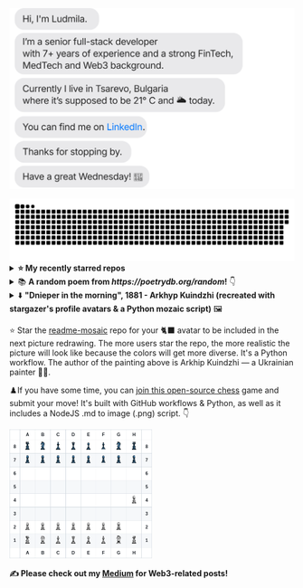 [![](https://raw.githubusercontent.com/milaabl/milaabl/main/chat.svg)](https://www.linkedin.com/in/ludmila-a-dev/)

<!-- https://github.com/milaabl/milaabl/assets/86361434/c35b0e6f-acf0-435e-920d-b90faa4788ad -->

<img alt="Snake eating my contributions for breakfast🧉" src="https://raw.githubusercontent.com/milaabl/milaabl-readme/preview/github-contribution-grid-snake.svg" />

<details>
<summary>
  <strong>⭐ My recently starred repos </strong>
</summary>
  
<!-- Starred repos start -->
| Name | Url | Stars | Description |
| --- | --- |  --- |  --- |
| Xunzhuo/Xunzhuo|https://github.com/Xunzhuo/Xunzhuo|36|About me|
| zcaceres/interview-prep|https://github.com/zcaceres/interview-prep|1|algos, data structures etc.|
| zcaceres/snoop|https://github.com/zcaceres/snoop|3|Like grep or ack... for the DOM|
| zcaceres/zcaceres|https://github.com/zcaceres/zcaceres|2|Super secret Github profile README thing|
| zcaceres/dotfiles|https://github.com/zcaceres/dotfiles|2|System setup w/dotfiles, tools, and apps automated with Ansible. Forever a WIP.|
| glitch-txs/walletconnect-cafe|https://github.com/glitch-txs/walletconnect-cafe|2|Ethereum-provider implementation with Cafe (global state manager)|
| glitch-txs/metamask-csp-firefox|https://github.com/glitch-txs/metamask-csp-firefox|3|MetaMask is blocked by Firefox when using CSP|
| glitch-txs/next-auth|https://github.com/glitch-txs/next-auth|1|Authentication for the Web.|
| michaelsbradleyjr/nim-notcurses|https://github.com/michaelsbradleyjr/nim-notcurses|25|Nim wrapper for Notcurses: blingful TUIs and character graphics|
| arianXdev/hardhat-jest|https://github.com/arianXdev/hardhat-jest|10|A Hardhat plugin that allows you to use Jest easily!|
| przemek890/Gender_prediction|https://github.com/przemek890/Gender_prediction|4|An application that utilizes camera input to predict a person's gender using a convolutional layer in PyTorch.|
| pieralukasz/pixel-recruitment-task|https://github.com/pieralukasz/pixel-recruitment-task|1|Zadanie rekrutacyjne Pixel Technology|
| SaraRasoulian/oop-solid-patterns|https://github.com/SaraRasoulian/oop-solid-patterns|14|💎  An educational repository for OOP, SOLID and Design Patterns|
| BogdanMFometescu/resume-builder|https://github.com/BogdanMFometescu/resume-builder|13|Django-based web application that allows users to create, update, and export professional resumes.|
| 0xMimir/Advance-CNN-LSTM-Model-for-Cryptocurrency-Forecasting|https://github.com/0xMimir/Advance-CNN-LSTM-Model-for-Cryptocurrency-Forecasting|6|CNN LSTM model used for predicting cryptocurrencies|
| b-hristov/b-hristov|https://github.com/b-hristov/b-hristov|1||
| CloverGit/CloverGit|https://github.com/CloverGit/CloverGit|7||
| TatevKaren/TatevKaren-data-science-portfolio|https://github.com/TatevKaren/TatevKaren-data-science-portfolio|56|Data Science Portfolio of Tatev Karen Aslanyan including Case Studies and Research Projects that I have completed that solve business problems or introduce new products. Case Study papers, codes, and additional resources are all included.|
| PiotrRut/elonmusk-twitter-notifier|https://github.com/PiotrRut/elonmusk-twitter-notifier|61|AI driven e-mail notifier for tweets mentioning stock from Elon Musk 📈|
| Vendicated/Vencord|https://github.com/Vendicated/Vencord|6342|The cutest Discord client mod|
| yeoman/yo|https://github.com/yeoman/yo|3784|CLI tool for running Yeoman generators|
| matter-labs/zksync-era|https://github.com/matter-labs/zksync-era|2803|zkSync era|
| 0age/create2crunch|https://github.com/0age/create2crunch|416|A Rust program for finding salts that create gas-efficient Ethereum addresses via CREATE2.|
| joshstevens19/ethereum-multicall|https://github.com/joshstevens19/ethereum-multicall|328|Ability to call many ethereum constant function calls in 1 JSONRPC request|
| threshold-network/token-dashboard|https://github.com/threshold-network/token-dashboard|21||
| LimeChain/mongoose-immutable-plugin|https://github.com/LimeChain/mongoose-immutable-plugin|2|Mongoose plugin guarding fields from modifications|
| ankitects/anki|https://github.com/ankitects/anki|17007|Anki's shared backend and web components, and the Qt frontend|
| lightningnetwork/lnd|https://github.com/lightningnetwork/lnd|7439|Lightning Network Daemon ⚡️|
| CoNarrative/mongo-immutable|https://github.com/CoNarrative/mongo-immutable|10|Immutable MongoDB.|
| lightningdevkit/rust-lightning|https://github.com/lightningdevkit/rust-lightning|1075|A highly modular Bitcoin Lightning library written in Rust. It's rust-lightning, not Rusty's Lightning!|

<!-- Starred repos end -->

</details>

<details>
  <summary>📚 <strong>A random poem from <em>https://poetrydb.org/random</em>!</strong> 👇 </summary>

<!-- Start poem -->
# 💮 The Island by *George Gordon, Lord Byron*

<p>
    CANTO THE FIRST.<br/><br/>The morning watch was come; the vessel lay<br/>Her course, and gently made her liquid way;<br/>The cloven billow flashed from off her prow<br/>In furrows formed by that majestic plough;<br/>The waters with their world were all before;<br/>Behind, the South Sea's many an islet shore.<br/>The quiet night, now dappling, 'gan to wane,<br/>Dividing darkness from the dawning main;<br/>The dolphins, not unconscious of the day,<br/>Swam high, as eager of the coming ray;<br/>The stars from broader beams began to creep,<br/>And lift their shining eyelids from the deep;<br/>The sail resumed its lately shadowed white,<br/>And the wind fluttered with a freshening flight;<br/>The purpling Ocean owns the coming Sun,<br/>But ere he break--a deed is to be done.<br/><br/>The gallant Chief within his cabin slept,<br/>Secure in those by whom the watch was kept:<br/>His dreams were of Old England's welcome shore,<br/>Of toils rewarded, and of dangers o'er;<br/>His name was added to the glorious roll<br/>Of those who search the storm-surrounded Pole.<br/>The worst was over, and the rest seemed sure,<br/>And why should not his slumber be secure?<br/>Alas! his deck was trod by unwilling feet,<br/>And wilder hands would hold the vessel's sheet;<br/>Young hearts, which languished for some sunny isle,<br/>Where summer years and summer women smile;<br/>Men without country, who, too long estranged,<br/>Had found no native home, or found it changed,<br/>And, half uncivilised, preferred the cave<br/>Of some soft savage to the uncertain wave--<br/>The gushing fruits that nature gave unfilled;<br/>The wood without a path--but where they willed;<br/>The field o'er which promiscuous Plenty poured<br/>Her horn; the equal land without a lord;<br/>The wish--which ages have not yet subdued<br/>In man--to have no master save his mood;<br/>The earth, whose mine was on its face, unsold,<br/>The glowing sun and produce all its gold;<br/>The Freedom which can call each grot a home;<br/>The general garden, where all steps may roam,<br/>Where Nature owns a nation as her child,<br/>Exulting in the enjoyment of the wild;<br/>Their shells, their fruits, the only wealth they know,<br/>Their unexploring navy, the canoe;<br/>Their sport, the dashing breakers and the chase;<br/>Their strangest sight, an European face:--<br/>Such was the country which these strangers yearned<br/>To see again--a sight they dearly earned.<br/><br/>Awake, bold Bligh! the foe is at the gate!<br/>Awake! awake!----Alas! it is too late!<br/>Fiercely beside thy cot the mutineer<br/>Stands, and proclaims the reign of rage and fear.<br/>Thy limbs are bound, the bayonet at thy breast;<br/>The hands, which trembled at thy voice, arrest;<br/>Dragged o'er the deck, no more at thy command<br/>The obedient helm shall veer, the sail expand;<br/>That savage Spirit, which would lull by wrath<br/>Its desperate escape from Duty's path,<br/>Glares round thee, in the scarce believing eyes<br/>Of those who fear the Chief they sacrifice:<br/>For ne'er can Man his conscience all assuage,<br/>Unless he drain the wine of Passion--Rage.<br/><br/>In vain, not silenced by the eye of Death,<br/>Thou call'st the loyal with thy menaced breath:--<br/>They come not; they are few, and, overawed,<br/>Must acquiesce, while sterner hearts applaud.<br/>In vain thou dost demand the cause: a curse<br/>Is all the answer, with the threat of worse.<br/>Full in thine eyes is waved the glittering blade,<br/>Close to thy throat the pointed bayonet laid.<br/>The levelled muskets circle round thy breast<br/>In hands as steeled to do the deadly rest.<br/>Thou dar'st them to their worst, exclaiming--"Fire!"<br/>But they who pitied not could yet admire;<br/>Some lurking remnant of their former awe<br/>Restrained them longer than their broken law;<br/>They would not dip their souls at once in blood,<br/>But left thee to the mercies of the flood.<br/><br/>"Hoist out the boat!" was now the leader's cry;<br/>And who dare answer "No!" to Mutiny,<br/>In the first dawning of the drunken hour,<br/>The Saturnalia of unhoped-for power?<br/>The boat is lowered with all the haste of hate,<br/>With its slight plank between thee and thy fate;<br/>Her only cargo such a scant supply<br/>As promises the death their hands deny;<br/>And just enough of water and of bread<br/>To keep, some days, the dying from the dead:<br/>Some cordage, canvass, sails, and lines, and twine,<br/>But treasures all to hermits of the brine,<br/>Were added after, to the earnest prayer<br/>Of those who saw no hope, save sea and air;<br/>And last, that trembling vassal of the Pole--<br/>The feeling compass--Navigation's soul.<br/><br/>And now the self-elected Chief finds time<br/>To stun the first sensation of his crime,<br/>And raise it in his followers--"Ho! the bowl!"<br/>Lest passion should return to reason's shoal.<br/>"Brandy for heroes!" Burke could once exclaim--<br/>No doubt a liquid path to Epic fame;<br/>And such the new-born heroes found it here,<br/>And drained the draught with an applauding cheer.<br/>"Huzza! for Otaheite!" was the cry.<br/>How strange such shouts from sons of Mutiny!<br/>The gentle island, and the genial soil,<br/>The friendly hearts, the feasts without a toil,<br/>The courteous manners but from nature caught,<br/>The wealth unhoarded, and the love unbought;<br/>Could these have charms for rudest sea-boys, driven<br/>Before the mast by every wind of heaven?<br/>And now, even now prepared with others' woes<br/>To earn mild Virtue's vain desire, repose?<br/>Alas! such is our nature! all but aim<br/>At the same end by pathways not the same;<br/>Our means--our birth--our nation, and our name,<br/>Our fortune--temper--even our outward frame,<br/>Are far more potent o'er our yielding clay<br/>Than aught we know beyond our little day.<br/>Yet still there whispers the small voice within,<br/>Heard through Gain's silence, and o'er Glory's din:<br/>Whatever creed be taught, or land be trod,<br/>Man's conscience is the Oracle of God.<br/><br/>The launch is crowded with the faithful few<br/>Who wait their Chief, a melancholy crew:<br/>But some remained reluctant on the deck<br/>Of that proud vessel--now a moral wreck--<br/>And viewed their Captain's fate with piteous eyes;<br/>While others scoffed his augured miseries,<br/>Sneered at the prospect of his pigmy sail,<br/>And the slight bark so laden and so frail.<br/>The tender nautilus, who steers his prow,<br/>The sea-born sailor of his shell canoe,<br/>The ocean Mab, the fairy of the sea,<br/>Seems far less fragile, and, alas! more free.<br/>He, when the lightning-winged Tornados sweep<br/>The surge, is safe--his port is in the deep--<br/>And triumphs o'er the armadas of Mankind,<br/>Which shake the World, yet crumble in the wind.<br/><br/>When all was now prepared, the vessel clear<br/>Which hailed her master in the mutineer,<br/>A seaman, less obdurate than his mates,<br/>Showed the vain pity which but irritates;<br/>Watched his late Chieftain with exploring eye,<br/>And told, in signs, repentant sympathy;<br/>Held the moist shaddock to his parched mouth,<br/>Which felt Exhaustion's deep and bitter drouth.<br/>But soon observed, this guardian was withdrawn,<br/>Nor further Mercy clouds Rebellion's dawn.<br/>Then forward stepped the bold and froward boy<br/>His Chief had cherished only to destroy,<br/>And, pointing to the helpless prow beneath,<br/>Exclaimed, "Depart at once! delay is death!"<br/>Yet then, even then, his feelings ceased not all:<br/>In that last moment could a word recall<br/>Remorse for the black deed as yet half done,<br/>And what he hid from many showed to one:<br/>When Bligh in stern reproach demanded where<br/>Was now his grateful sense of former care?<br/>Where all his hopes to see his name aspire,<br/>And blazon Britain's thousand glories higher?<br/>His feverish lips thus broke their gloomy spell,<br/>"Tis that! 'tis that! I am in hell! in hell!"<br/>No more he said; but urging to the bark<br/>His Chief, commits him to his fragile ark;<br/>These the sole accents from his tongue that fell,<br/>But volumes lurked below his fierce farewell.<br/><br/>The arctic Sun rose broad above the wave;<br/>The breeze now sank, now whispered from his cave;<br/>As on the Æolian harp, his fitful wings<br/>Now swelled, now fluttered o'er his Ocean strings.<br/>With slow, despairing oar, the abandoned skiff<br/>Ploughs its drear progress to the scarce seen cliff,<br/>Which lifts its peak a cloud above the main:<br/>_That_ boat and ship shall never meet again!<br/><br/>But 'tis not mine to tell their tale of grief,<br/>Their constant peril, and their scant relief;<br/>Their days of danger, and their nights of pain;<br/>Their manly courage even when deemed in vain;<br/>The sapping famine, rendering scarce a son<br/>Known to his mother in the skeleton;<br/>The ills that lessened still their little store,<br/>And starved even Hunger till he wrung no more;<br/>The varying frowns and favours of the deep,<br/>That now almost ingulfs, then leaves to creep<br/>With crazy oar and shattered strength along<br/>The tide that yields reluctant to the strong;<br/>The incessant fever of that arid thirst<br/>Which welcomes, as a well, the clouds that burst<br/>Above their naked bones, and feels delight<br/>In the cold drenching of the stormy night,<br/>And from the outspread canvass gladly wrings<br/>A drop to moisten Life's all-gasping springs;<br/>The savage foe escaped, to seek again<br/>More hospitable shelter from the main;<br/>The ghastly Spectres which were doomed at last<br/>To tell as true a tale of dangers past,<br/>As ever the dark annals of the deep<br/>Disclosed for man to dread or woman weep.<br/><br/>We leave them to their fate, but not unknown<br/>Nor unredressed. Revenge may have her own:<br/>Roused Discipline aloud proclaims their cause,<br/>And injured Navies urge their broken laws.<br/>Pursue we on his track the mutineer,<br/>Whom distant vengeance had not taught to fear.<br/>Wide o'er the wave--away! away! away!<br/>Once more his eyes shall hail the welcome bay;<br/>Once more the happy shores without a law<br/>Receive the outlaws whom they lately saw;<br/>Nature, and Nature's goddess--Woman--woos<br/>To lands where, save their conscience, none accuse;<br/>Where all partake the earth without dispute,<br/>And bread itself is gathered as a fruit;<br/>Where none contest the fields, the woods, the streams:--<br/>The goldless Age, where Gold disturbs no dreams,<br/>Inhabits or inhabited the shore,<br/>Till Europe taught them better than before;<br/>Bestowed her customs, and amended theirs,<br/>But left her vices also to their heirs.<br/>Away with this! behold them as they were,<br/>Do good with Nature, or with Nature err.<br/>"Huzza! for Otaheite!" was the cry,<br/>As stately swept the gallant vessel by.<br/>The breeze springs up; the lately flapping sail<br/>Extends its arch before the growing gale;<br/>In swifter ripples stream aside the seas,<br/>Which her bold bow flings off with dashing ease.<br/>Thus Argo ploughed the Euxine's virgin foam,<br/>But those she wafted still looked back to home;<br/>These spurn their country with their rebel bark,<br/>And fly her as the raven fled the Ark;<br/>And yet they seek to nestle with the dove,<br/>And tame their fiery spirits down to Love.<br/><br/>CANTO THE SECOND.<br/><br/>How pleasant were the songs of Toobonai,<br/>When Summer's Sun went down the coral bay!<br/>Come, let us to the islet's softest shade,<br/>And hear the warbling birds! the damsels said:<br/>The wood-dove from the forest depth shall coo,<br/>Like voices of the Gods from Bolotoo;<br/>We'll cull the flowers that grow above the dead,<br/>For these most bloom where rests the warrior's head;<br/>And we will sit in Twilight's face, and see<br/>The sweet Moon glancing through the Tooa tree,<br/>The lofty accents of whose sighing bough<br/>Shall sadly please us as we lean below;<br/>Or climb the steep, and view the surf in vain<br/>Wrestle with rocky giants o'er the main,<br/>Which spurn in columns back the baffled spray.<br/>How beautiful are these! how happy they,<br/>Who, from the toil and tumult of their lives,<br/>Steal to look down where nought but Ocean strives!<br/>Even He too loves at times the blue lagoon,<br/>And smooths his ruffled mane beneath the Moon.<br/><br/>Yes--from the sepulchre we'll gather flowers,<br/>Then feast like spirits in their promised bowers,<br/>Then plunge and revel in the rolling surf,<br/>Then lay our limbs along the tender turf,<br/>And, wet and shining from the sportive toil,<br/>Anoint our bodies with the fragrant oil,<br/>And plait our garlands gathered from the grave,<br/>And wear the wreaths that sprung from out the brave.<br/>But lo! night comes, the Mooa woos us back,<br/>The sound of mats are heard along our track;<br/>Anon the torchlight dance shall fling its sheen<br/>In flashing mazes o'er the Marly's green;<br/>And we too will be there; we too recall<br/>The memory bright with many a festival,<br/>Ere Fiji blew the shell of war, when foes<br/>For the first time were wafted in canoes.<br/>Alas! for them the flower of manhood bleeds;<br/>Alas! for them our fields are rank with weeds:<br/>Forgotten is the rapture, or unknown,<br/>Of wandering with the Moon and Love alone.<br/>But be it so:--_they_ taught us how to wield<br/>The club, and rain our arrows o'er the field:<br/>Now let them reap the harvest of their art!<br/>But feast to-night! to-morrow we depart.<br/>Strike up the dance! the Cava bowl fill high!<br/>Drain every drop!--to-morrow we may die.<br/>In summer garments be our limbs arrayed;<br/>Around our waists the Tappa's white displayed;<br/>Thick wreaths shall form our coronal, like Spring's,<br/>And round our necks shall glance the Hooni strings;<br/>So shall their brighter hues contrast the glow<br/>Of the dusk bosoms that beat high below.<br/><br/>But now the dance is o'er--yet stay awhile;<br/>Ah, pause! nor yet put out the social smile.<br/>To-morrow for the Mooa we depart,<br/>But not to-night--to-night is for the heart.<br/>Again bestow the wreaths we gently woo,<br/>Ye young Enchantresses of gay Licoo!<br/>How lovely are your forms! how every sense<br/>Bows to your beauties, softened, but intense,<br/>Like to the flowers on Mataloco's steep,<br/>Which fling their fragrance far athwart the deep!--<br/>We too will see Licoo; but--oh! my heart!--<br/>What do I say?--to-morrow we depart!<br/><br/>Thus rose a song--the harmony of times<br/>Before the winds blew Europe o'er these climes.<br/>True, they had vices--such are Nature's growth--<br/>But only the barbarian's--we have both;<br/>The sordor of civilisation, mixed<br/>With all the savage which Man's fall hath fixed.<br/>Who hath not seen Dissimulation's reign,<br/>The prayers of Abel linked to deeds of Cain?<br/>Who such would see may from his lattice view<br/>The Old World more degraded than the New,--<br/>Now _new_ no more, save where Columbia rears<br/>Twin giants, born by Freedom to her spheres,<br/>Where Chimborazo, over air,--earth,--wave,--<br/>Glares with his Titan eye, and sees no slave.<br/><br/>Such was this ditty of Tradition's days,<br/>Which to the dead a lingering fame conveys<br/>In song, where Fame as yet hath left no sign<br/>Beyond the sound whose charm is half divine;<br/>Which leaves no record to the sceptic eye,<br/>But yields young History all to Harmony;<br/>A boy Achilles, with the Centaur's lyre<br/>In hand, to teach him to surpass his sire.<br/>For one long-cherished ballad's simple stave,<br/>Rung from the rock, or mingled with the wave,<br/>Or from the bubbling streamlet's grassy side,<br/>Or gathering mountain echoes as they glide,<br/>Hath greater power o'er each true heart and ear,<br/>Than all the columns Conquest's minions rear;<br/>Invites, when Hieroglyphics are a theme<br/>For sages' labours, or the student's dream;<br/>Attracts, when History's volumes are a toil,--<br/>The first, the freshest bud of Feeling's soil.<br/>Such was this rude rhyme--rhyme is of the rude--<br/>But such inspired the Norseman's solitude,<br/>Who came and conquered; such, wherever rise<br/>Lands which no foes destroy or civilise,<br/>Exist: and what can our accomplished art<br/>Of verse do more than reach the awakened heart?<br/><br/>And sweetly now those untaught melodies<br/>Broke the luxurious silence of the skies,<br/>The sweet siesta of a summer day,<br/>The tropic afternoon of Toobonai,<br/>When every flower was bloom, and air was balm,<br/>And the first breath began to stir the palm,<br/>The first yet voiceless wind to urge the wave<br/>All gently to refresh the thirsty cave,<br/>Where sat the Songstress with the stranger boy,<br/>Who taught her Passion's desolating joy,<br/>Too powerful over every heart, but most<br/>O'er those who know not how it may be lost;<br/>O'er those who, burning in the new-born fire,<br/>Like martyrs revel in their funeral pyre,<br/>With such devotion to their ecstacy,<br/>That Life knows no such rapture as to die:<br/>And die they do; for earthly life has nought<br/>Matched with that burst of Nature, even in thought;<br/>And all our dreams of better life above<br/>But close in one eternal gush of Love.<br/><br/>There sat the gentle savage of the wild,<br/>In growth a woman, though in years a child,<br/>As childhood dates within our colder clime,<br/>Where nought is ripened rapidly save crime;<br/>The infant of an infant world, as pure<br/>From Nature--lovely, warm, and premature;<br/>Dusky like night, but night with all her stars;<br/>Or cavern sparkling with its native spars;<br/>With eyes that were a language and a spell,<br/>A form like Aphrodite's in her shell,<br/>With all her loves around her on the deep,<br/>Voluptuous as the first approach of sleep;<br/>Yet full of life--for through her tropic cheek<br/>The blush would make its way, and all but speak;<br/>The sun-born blood suffused her neck, and threw<br/>O'er her clear nut-brown skin a lucid hue,<br/>Like coral reddening through the darkened wave,<br/>Which draws the diver to the crimson cave.<br/>Such was this daughter of the southern seas,<br/>Herself a billow in her energies,<br/>To bear the bark of others' happiness,<br/>Nor feel a sorrow till their joy grew less:<br/>Her wild and warm yet faithful bosom knew<br/>No joy like what it gave; her hopes ne'er drew<br/>Aught from Experience, that chill touchstone, whose<br/>Sad proof reduces all things from their hues:<br/>She feared no ill, because she knew it not,<br/>Or what she knew was soon--too soon--forgot:<br/>Her smiles and tears had passed, as light winds pass<br/>O'er lakes to ruffle, not destroy, their glass,<br/>Whose depths unsearched, and fountains from the hill,<br/>Restore their surface, in itself so still,<br/>Until the Earthquake tear the Naiad's cave,<br/>Root up the spring, and trample on the wave,<br/>And crush the living waters to a mass,<br/>The amphibious desert of the dank morass!<br/>And must their fate be hers? The eternal change<br/>But grasps Humanity with quicker range;<br/>And they who fall but fall as worlds will fall,<br/>To rise, if just, a Spirit o'er them all.<br/><br/>And who is he? the blue-eyed northern child<br/>Of isles more known to man, but scarce less wild;<br/>The fair-haired offspring of the Hebrides,<br/>Where roars the Pentland with its whirling seas;<br/>Rocked in his cradle by the roaring wind,<br/>The tempest-born in body and in mind,<br/>His young eyes opening on the ocean-foam,<br/>Had from that moment deemed the deep his home,<br/>The giant comrade of his pensive moods,<br/>The sharer of his craggy solitudes,<br/>The only Mentor of his youth, where'er<br/>His bark was borne; the sport of wave and air;<br/>A careless thing, who placed his choice in chance,<br/>Nursed by the legends of his land's romance;<br/>Eager to hope, but not less firm to bear,<br/>Acquainted with all feelings save despair.<br/>Placed in the Arab's clime he would have been<br/>As bold a rover as the sands have seen,<br/>And braved their thirst with as enduring lip<br/>As Ishmael, wafted on his Desert-Ship;<br/>Fixed upon Chili's shore, a proud cacique:<br/>On Hellas' mountains, a rebellious Greek;<br/>Born in a tent, perhaps a Tamerlane;<br/>Bred to a throne, perhaps unfit to reign.<br/>For the same soul that rends its path to sway,<br/>If reared to such, can find no further prey<br/>Beyond itself, and must retrace its way,<br/>Plunging for pleasure into pain: the same<br/>Spirit which made a Nero, Rome's worst shame,<br/>A humbler state and discipline of heart,<br/>Had formed his glorious namesake's counterpart;<br/>But grant his vices, grant them all his own,<br/>How small their theatre without a throne!<br/><br/>Thou smilest:--these comparisons seem high<br/>To those who scan all things with dazzled eye;<br/>Linked with the unknown name of one whose doom<br/>Has nought to do with glory or with Rome,<br/>With Chili, Hellas, or with Araby;--<br/>Thou smilest?--Smile; 'tis better thus than sigh;<br/>Yet such he might have been; he was a man,<br/>A soaring spirit, ever in the van,<br/>A patriot hero or despotic chief,<br/>To form a nation's glory or its grief,<br/>Born under auspices which make us more<br/>Or less than we delight to ponder o'er.<br/>But these are visions; say, what was he here?<br/>A blooming boy, a truant mutineer.<br/>The fair-haired Torquil, free as Ocean's spray,<br/>The husband of the bride of Toobonai.<br/><br/>By Neuha's side he sate, and watched the waters,--<br/>Neuha, the sun-flower of the island daughters,<br/>Highborn, (a birth at which the herald smiles,<br/>Without a scutcheon for these secret isles,)<br/>Of a long race, the valiant and the free,<br/>The naked knights of savage chivalry,<br/>Whose grassy cairns ascend along the shore;<br/>And thine--I've seen--Achilles! do no more.<br/>She, when the thunder-bearing strangers came,<br/>In vast canoes, begirt with bolts of flame,<br/>Topped with tall trees, which, loftier than the palm,<br/>Seemed rooted in the deep amidst its calm:<br/>But when the winds awakened, shot forth wings<br/>Broad as the cloud along the horizon flings,<br/>And swayed the waves, like cities of the sea,<br/>Making the very billows look less free;--<br/>She, with her paddling oar and dancing prow,<br/>Shot through the surf, like reindeer through the snow,<br/>Swift-gliding o'er the breaker's whitening edge,<br/>Light as a Nereid in her ocean sledge,<br/>And gazed and wondered at the giant hulk,<br/>Which heaved from wave to wave its trampling bulk.<br/>The anchor dropped; it lay along the deep,<br/>Like a huge lion in the sun asleep,<br/>While round it swarmed the Proas' flitting chain,<br/>Like summer bees that hum around his mane.<br/><br/>The white man landed!--need the rest be told?<br/>The New World stretched its dusk hand to the Old;<br/>Each was to each a marvel, and the tie<br/>Of wonder warmed to better sympathy.<br/>Kind was the welcome of the sun-born sires,<br/>And kinder still their daughters' gentler fires.<br/>Their union grew: the children of the storm<br/>Found beauty linked with many a dusky form;<br/>While these in turn admired the paler glow,<br/>Which seemed so white in climes that knew no snow.<br/>The chace, the race, the liberty to roam,<br/>The soil where every cottage showed a home;<br/>The sea-spread net, the lightly launched canoe,<br/>Which stemmed the studded archipelago,<br/>O'er whose blue bosom rose the starry isles;<br/>The healthy slumber, earned by sportive toils;<br/>The palm, the loftiest Dryad of the woods,<br/>Within whose bosom infant Bacchus broods,<br/>While eagles scarce build higher than the crest<br/>Which shadows o'er the vineyard in her breast;<br/>The Cava feast, the Yam, the Cocoa's root,<br/>Which bears at once the cup, and milk, and fruit;<br/>The Bread-tree, which, without the ploughshare, yields<br/>The unreaped harvest of unfurrowed fields,<br/>And bakes its unadulterated loaves<br/>Without a furnace in unpurchased groves,<br/>And flings off famine from its fertile breast,<br/>A priceless market for the gathering guest;--<br/>These, with the luxuries of seas and woods,<br/>The airy joys of social solitudes,<br/>Tamed each rude wanderer to the sympathies<br/>Of those who were more happy, if less wise,<br/>Did more than Europe's discipline had done,<br/>And civilised Civilisation's son!<br/><br/>Of these, and there was many a willing pair,<br/>Neuha and Torquil were not the least fair:<br/>Both children of the isles, though distant far;<br/>Both born beneath a sea-presiding star;<br/>Both nourished amidst Nature's native scenes,<br/>Loved to the last, whatever intervenes<br/>Between us and our Childhood's sympathy,<br/>Which still reverts to what first caught the eye.<br/>He who first met the Highlands' swelling blue<br/>Will love each peak that shows a kindred hue,<br/>Hail in each crag a friend's familiar face,<br/>And clasp the mountain in his Mind's embrace.<br/>Long have I roamed through lands which are not mine,<br/>Adored the Alp, and loved the Apennine,<br/>Revered Parnassus, and beheld the steep<br/>Jove's Ida and Olympus crown the deep:<br/>But 'twas not all long ages' lore, nor all<br/>_Their_ nature held me in their thrilling thrall;<br/>The infant rapture still survived the boy,<br/>And Loch-na-gar with Ida looked o'er Troy,<br/>Mixed Celtic memories with the Phrygian mount,<br/>And Highland linns with Castalie's clear fount.<br/>Forgive me, Homer's universal shade!<br/>Forgive me, Phœbus! that my fancy strayed;<br/>The North and Nature taught me to adore<br/>Your scenes sublime, from those beloved before.<br/><br/>The love which maketh all things fond and fair,<br/>The youth which makes one rainbow of the air,<br/>The dangers past, that make even Man enjoy<br/>The pause in which he ceases to destroy,<br/>The mutual beauty, which the sternest feel<br/>Strike to their hearts like lightning to the steel,<br/>United the half savage and the whole,<br/>The maid and boy, in one absorbing soul.<br/>No more the thundering memory of the fight<br/>Wrapped his weaned bosom in its dark delight;<br/>No more the irksome restlessness of Rest<br/>Disturbed him like the eagle in her nest,<br/>Whose whetted beak and far-pervading eye<br/>Darts for a victim over all the sky:<br/>His heart was tamed to that voluptuous state,<br/>At once Elysian and effeminate,<br/>Which leaves no laurels o'er the Hero's urn;--<br/>These wither when for aught save blood they burn;<br/>Yet when their ashes in their nook are laid,<br/>Doth not the myrtle leave as sweet a shade?<br/>Had Cæsar known but Cleopatra's kiss,<br/>Rome had been free, the world had not been his.<br/>And what have Cæsar's deeds and Cæsar's fame<br/>Done for the earth? We feel them in our shame.<br/>The gory sanction of his Glory stains<br/>The rust which tyrants cherish on our chains.<br/>Though Glory--Nature--Reason--Freedom, bid<br/>Roused millions do what single Brutus did--<br/>Sweep these mere mock-birds of the Despot's song<br/>From the tall bough where they have perched so long,--<br/>Still are we hawked at by such mousing owls,<br/>And take for falcons those ignoble fowls,<br/>When but a word of freedom would dispel<br/>These bugbears, as their terrors show too well.<br/><br/>Rapt in the fond forgetfulness of life,<br/>Neuha, the South Sea girl, was all a wife,<br/>With no distracting world to call her off<br/>From Love; with no Society to scoff<br/>At the new transient flame; no babbling crowd<br/>Of coxcombry in admiration loud,<br/>Or with adulterous whisper to alloy<br/>Her duty, and her glory, and her joy:<br/>With faith and feelings naked as her form,<br/>She stood as stands a rainbow in a storm,<br/>Changing its hues with bright variety,<br/>But still expanding lovelier o'er the sky,<br/>Howe'er its arch may swell, its colours move,<br/>The cloud-compelling harbinger of Love.<br/><br/>Here, in this grotto of the wave-worn shore,<br/>They passed the Tropic's red meridian o'er;<br/>Nor long the hours--they never paused o'er time,<br/>Unbroken by the clock's funereal chime,<br/>Which deals the daily pittance of our span,<br/>And points and mocks with iron laugh at man.<br/>What deemed they of the future or the past?<br/>The present, like a tyrant, held them fast:<br/>Their hour-glass was the sea-sand, and the tide,<br/>Like her smooth billow, saw their moments glide<br/>Their clock the Sun, in his unbounded tower<br/>They reckoned not, whose day was but an hour;<br/>The nightingale, their only vesper-bell,<br/>Sung sweetly to the rose the day's farewell;<br/>The broad Sun set, but not with lingering sweep,<br/>As in the North he mellows o'er the deep;<br/>But fiery, full, and fierce, as if he left<br/>The World for ever, earth of light bereft,<br/>Plunged with red forehead down along the wave,<br/>As dives a hero headlong to his grave.<br/>Then rose they, looking first along the skies,<br/>And then for light into each other's eyes,<br/>Wondering that Summer showed so brief a sun,<br/>And asking if indeed the day were done.<br/><br/>And let not this seem strange: the devotee<br/>Lives not in earth, but in his ecstasy;<br/>Around him days and worlds are heedless driven,<br/>His Soul is gone before his dust to Heaven.<br/>Is Love less potent? No--his path is trod,<br/>Alike uplifted gloriously to God;<br/>Or linked to all we know of Heaven below,<br/>The other better self, whose joy or woe<br/>Is more than ours; the all-absorbing flame<br/>Which, kindled by another, grows the same,<br/>Wrapt in one blaze; the pure, yet funeral pile,<br/>Where gentle hearts, like Bramins, sit and smile.<br/>How often we forget all time, when lone,<br/>Admiring Nature's universal throne,<br/>Her woods--her wilds--her waters--the intense<br/>Reply of _hers_ to our intelligence!<br/>Live not the Stars and Mountains? Are the Waves<br/>Without a spirit? Are the dropping caves<br/>Without a feeling in their silent tears?<br/>No, no;--they woo and clasp us to their spheres,<br/>Dissolve this clog and clod of clay before<br/>Its hour, and merge our soul in the great shore.<br/>Strip off this fond and false identity!--<br/>Who thinks of self when gazing on the sky?<br/>And who, though gazing lower, ever thought,<br/>In the young moments ere the heart is taught<br/>Time's lesson, of Man's baseness or his own?<br/>All Nature is his realm, and Love his throne.<br/><br/>Neuha arose, and Torquil: Twilight's hour<br/>Came sad and softly to their rocky bower,<br/>Which, kindling by degrees its dewy spars,<br/>Echoed their dim light to the mustering stars.<br/>Slowly the pair, partaking Nature's calm,<br/>Sought out their cottage, built beneath the palm;<br/>Now smiling and now silent, as the scene;<br/>Lovely as Love--the Spirit!--when serene.<br/>The Ocean scarce spoke louder with his swell,<br/>Than breathes his mimic murmurer in the shell,<br/>As, far divided from his parent deep,<br/>The sea-born infant cries, and will not sleep,<br/>Raising his little plaint in vain, to rave<br/>For the broad bosom of his nursing wave:<br/>The woods drooped darkly, as inclined to rest,<br/>The tropic bird wheeled rockward to his nest,<br/>And the blue sky spread round them like a lake<br/>Of peace, where Piety her thirst might slake.<br/><br/>But through the palm and plantain, hark, a Voice!<br/>Not such as would have been a lover's choice,<br/>In such an hour, to break the air so still;<br/>No dying night-breeze, harping o'er the hill,<br/>Striking the strings of nature, rock and tree,<br/>Those best and earliest lyres of Harmony,<br/>With Echo for their chorus; nor the alarm<br/>Of the loud war-whoop to dispel the charm;<br/>Nor the soliloquy of the hermit owl,<br/>Exhaling all his solitary soul,<br/>The dim though large-eyed wingéd anchorite,<br/>Who peals his dreary Pæan o'er the night;<br/>But a loud, long, and naval whistle, shrill<br/>As ever started through a sea-bird's bill;<br/>And then a pause, and then a hoarse "Hillo!<br/>Torquil, my boy! what cheer? Ho! brother, ho!"<br/>"Who hails?" cried Torquil, following with his eye<br/>The sound. "Here's one," was all the brief reply.<br/><br/>But here the herald of the self-same mouth<br/>Came breathing o'er the aromatic south,<br/>Not like a "bed of violets" on the gale,<br/>But such as wafts its cloud o'er grog or ale,<br/>Borne from a short frail pipe, which yet had blown<br/>Its gentle odours over either zone,<br/>And, puffed where'er winds rise or waters roll,<br/>Had wafted smoke from Portsmouth to the Pole,<br/>Opposed its vapour as the lightning flashed,<br/>And reeked, 'midst mountain-billows, unabashed,<br/>To Æolus a constant sacrifice,<br/>Through every change of all the varying skies.<br/>And what was he who bore it?--I may err,<br/>But deem him sailor or philosopher.<br/>Sublime Tobacco! which from East to West<br/>Cheers the tar's labour or the Turkman's rest;<br/>Which on the Moslem's ottoman divides<br/>His hours, and rivals opium and his brides;<br/>Magnificent in Stamboul, but less grand,<br/>Though not less loved, in Wapping or the Strand;<br/>Divine in hookas, glorious in a pipe,<br/>When tipped with amber, mellow, rich, and ripe:<br/>Like other charmers, wooing the caress,<br/>More dazzlingly when daring in full dress;<br/>Yet thy true lovers more admire by far<br/>Thy naked beauties--Give me a cigar!<br/><br/>Through the approaching darkness of the wood<br/>A human figure broke the solitude,<br/>Fantastically, it may be, arrayed,<br/>A seaman in a savage masquerade;<br/>Such as appears to rise out from the deep,<br/>When o'er the line the merry vessels sweep,<br/>And the rough Saturnalia of the tar<br/>Flock o'er the deck, in Neptune's borrowed car;<br/>And, pleased, the God of Ocean sees his name<br/>Revive once more, though but in mimic game<br/>Of his true sons, who riot in the breeze<br/>Undreamt of in his native Cyclades.<br/>Still the old God delights, from out the main,<br/>To snatch some glimpses of his ancient reign.<br/>Our sailor's jacket, though in ragged trim,<br/>His constant pipe, which never yet burned dim,<br/>His foremast air, and somewhat rolling gait,<br/>Like his dear vessel, spoke his former state;<br/>But then a sort of kerchief round his head,<br/>Not over tightly bound, nor nicely spread;<br/>And, 'stead of trowsers (ah! too early torn!<br/>For even the mildest woods will have their thorn)<br/>A curious sort of somewhat scanty mat<br/>Now served for inexpressibles and hat;<br/>His naked feet and neck, and sunburnt face,<br/>Perchance might suit alike with either race.<br/>His arms were all his own, our Europe's growth,<br/>Which two worlds bless for civilising both;<br/>The musket swung behind his shoulders broad,<br/>And somewhat stooped by his marine abode,<br/>But brawny as the boar's; and hung beneath,<br/>His cutlass drooped, unconscious of a sheath,<br/>Or lost or worn away; his pistols were<br/>Linked to his belt, a matrimonial pair--<br/>(Let not this metaphor appear a scoff,<br/>Though one missed fire, the other would go off);<br/>These, with a bayonet, not so free from rust<br/>As when the arm-chest held its brighter trust,<br/>Completed his accoutrements, as Night<br/>Surveyed him in his garb heteroclite.<br/><br/>"What cheer, Ben Bunting?" cried (when in full view<br/>Our new acquaintance) Torquil. "Aught of new?"<br/>"Ey, ey!" quoth Ben, "not new, but news enow;<br/>A strange sail in the offing."--"Sail! and how?<br/>What! could you make her out? It cannot be;<br/>I've seen no rag of canvass on the sea."<br/>"Belike," said Ben, "you might not from the bay,<br/>But from the bluff-head, where I watched to-day,<br/>I saw her in the doldrums; for the wind<br/>Was light and baffling."--"When the Sun declined<br/>Where lay she? had she anchored?"--"No, but still<br/>She bore down on us, till the wind grew still."<br/>"Her flag?"--"I had no glass: but fore and aft,<br/>Egad! she seemed a wicked-looking craft."<br/>"Armed?"--"I expect so;--sent on the look-out:<br/>'Tis time, belike, to put our helm about."<br/>"About?--Whate'er may have us now in chase,<br/>We'll make no running fight, for that were base;<br/>We will die at our quarters, like true men."<br/>"Ey, ey! for that 'tis all the same to Ben."<br/>"Does Christian know this?"--"Aye; he has piped all hands<br/>To quarters. They are furbishing the stands<br/>Of arms; and we have got some guns to bear,<br/>And scaled them. You are wanted."--"That's but fair;<br/>And if it were not, mine is not the soul<br/>To leave my comrades helpless on the shoal.<br/>My Neuha! ah! and must my fate pursue<br/>Not me alone, but one so sweet and true?<br/>But whatsoe'er betide, ah, Neuha! now<br/>Unman me not: the hour will not allow<br/>A tear; I am thine whatever intervenes!"<br/>"Right," quoth Ben; "that will do for the marines."<br/><br/>CANTO THE THIRD.<br/><br/>The fight was o'er; the flashing through the gloom,<br/>Which robes the cannon as he wings a tomb,<br/>Had ceased; and sulphury vapours upward driven<br/>Had left the Earth, and but polluted Heaven:<br/>The rattling roar which rung in every volley<br/>Had left the echoes to their melancholy;<br/>No more they shrieked their horror, boom for boom;<br/>The strife was done, the vanquished had their doom;<br/>The mutineers were crushed, dispersed, or ta'en,<br/>Or lived to deem the happiest were the slain.<br/>Few, few escaped, and these were hunted o'er<br/>The isle they loved beyond their native shore.<br/>No further home was theirs, it seemed, on earth,<br/>Once renegades to that which gave them birth;<br/>Tracked like wild beasts, like them they sought the wild,<br/>As to a Mother's bosom flies the child;<br/>But vainly wolves and lions seek their den,<br/>And still more vainly men escape from men.<br/><br/>Beneath a rock whose jutting base protrudes<br/>Far over Ocean in its fiercest moods,<br/>When scaling his enormous crag the wave<br/>Is hurled down headlong, like the foremost brave,<br/>And falls back on the foaming crowd behind,<br/>Which fight beneath the banners of the wind,<br/>But now at rest, a little remnant drew<br/>Together, bleeding, thirsty, faint, and few;<br/>But still their weapons in their hands, and still<br/>With something of the pride of former will,<br/>As men not all unused to meditate,<br/>And strive much more than wonder at their fate.<br/>Their present lot was what they had foreseen,<br/>And dared as what was likely to have been;<br/>Yet still the lingering hope, which deemed their lot<br/>Not pardoned, but unsought for or forgot,<br/>Or trusted that, if sought, their distant caves<br/>Might still be missed amidst the world of waves,<br/>Had weaned their thoughts in part from what they saw<br/>And felt, the vengeance of their country's law.<br/>Their sea-green isle, their guilt-won Paradise,<br/>No more could shield their Virtue or their Vice:<br/>Their better feelings, if such were, were thrown<br/>Back on themselves,--their sins remained alone.<br/>Proscribed even in their second country, they<br/>Were lost; in vain the World before them lay;<br/>All outlets seemed secured. Their new allies<br/>Had fought and bled in mutual sacrifice;<br/>But what availed the club and spear, and arm<br/>Of Hercules, against the sulphury charm,<br/>The magic of the thunder, which destroyed<br/>The warrior ere his strength could be employed?<br/>Dug, like a spreading pestilence, the grave<br/>No less of human bravery than the brave!<br/>Their own scant numbers acted all the few<br/>Against the many oft will dare and do;<br/>But though the choice seems native to die free,<br/>Even Greece can boast but one Thermopylæ,<br/>Till _now_, when she has forged her broken chain<br/>Back to a sword, and dies and lives again!<br/><br/>Beside the jutting rock the few appeared,<br/>Like the last remnant of the red-deer's herd;<br/>Their eyes were feverish, and their aspect worn,<br/>But still the hunter's blood was on their horn.<br/>A little stream came tumbling from the height,<br/>And straggling into ocean as it might,<br/>Its bounding crystal frolicked in the ray,<br/>And gushed from cliff to crag with saltless spray;<br/>Close on the wild, wide ocean, yet as pure<br/>And fresh as Innocence, and more secure,<br/>Its silver torrent glittered o'er the deep,<br/>As the shy chamois' eye o'erlooks the steep,<br/>While far below the vast and sullen swell<br/>Of Ocean's alpine azure rose and fell.<br/>To this young spring they rushed,--all feelings first<br/>Absorbed in Passion's and in Nature's thirst,--<br/>Drank as they do who drink their last, and threw<br/>Their arms aside to revel in its dew;<br/>Cooled their scorched throats, and washed the gory stains<br/>From wounds whose only bandage might be chains;<br/>Then, when their drought was quenched, looked sadly round,<br/>As wondering how so many still were found<br/>Alive and fetterless:--but silent all,<br/>Each sought his fellow's eyes, as if to call<br/>On him for language which his lips denied,<br/>As though their voices with their cause had died.<br/><br/>Stern, and aloof a little from the rest,<br/>Stood Christian, with his arms across his chest.<br/>The ruddy, reckless, dauntless hue once spread<br/>Along his cheek was livid now as lead;<br/>His light-brown locks, so graceful in their flow,<br/>Now rose like startled vipers o'er his brow.<br/>Still as a statue, with his lips comprest<br/>To stifle even the breath within his breast,<br/>Fast by the rock, all menacing, but mute,<br/>He stood; and, save a slight beat of his foot,<br/>Which deepened now and then the sandy dint<br/>Beneath his heel, his form seemed turned to flint.<br/>Some paces further Torquil leaned his head<br/>Against a bank, and spoke not, but he bled,--<br/>Not mortally:--his worst wound was within;<br/>His brow was pale, his blue eyes sunken in,<br/>And blood-drops, sprinkled o'er his yellow hair,<br/>Showed that his faintness came not from despair,<br/>But Nature's ebb. Beside him was another,<br/>Rough as a bear, but willing as a brother,--<br/>Ben Bunting, who essayed to wash, and wipe,<br/>And bind his wound--then calmly lit his pipe,<br/>A trophy which survived a hundred fights,<br/>A beacon which had cheered ten thousand nights.<br/>The fourth and last of this deserted group<br/>Walked up and down--at times would stand, then stoop<br/>To pick a pebble up--then let it drop--<br/>Then hurry as in haste--then quickly stop--<br/>Then cast his eyes on his companions--then<br/>Half whistle half a tune, and pause again--<br/>And then his former movements would redouble,<br/>With something between carelessness and trouble.<br/>This is a long description, but applies<br/>To scarce five minutes passed before the eyes;<br/>But yet _what_ minutes! Moments like to these<br/>Rend men's lives into immortalities.<br/><br/>At length Jack Skyscrape, a mercurial man,<br/>Who fluttered over all things like a fan,<br/>More brave than firm, and more disposed to dare<br/>And die at once than wrestle with despair,<br/>Exclaimed, "G--d damn!"--those syllables intense,--<br/>Nucleus of England's native eloquence,<br/>As the Turk's "Allah!" or the Roman's more<br/>Pagan "Proh Jupiter!" was wont of yore<br/>To give their first impressions such a vent,<br/>By way of echo to embarrassment.<br/>Jack was embarrassed,--never hero more,<br/>And as he knew not what to say, he swore:<br/>Nor swore in vain; the long congenial sound<br/>Revived Ben Bunting from his pipe profound;<br/>He drew it from his mouth, and looked full wise,<br/>But merely added to the oath his _eyes_;<br/>Thus rendering the imperfect phrase complete,<br/>A peroration I need not repeat.<br/><br/>But Christian, of a higher order, stood<br/>Like an extinct volcano in his mood;<br/>Silent, and sad, and savage,--with the trace<br/>Of passion reeking from his clouded face;<br/>Till lifting up again his sombre eye,<br/>It glanced on Torquil, who leaned faintly by.<br/>"And is it thus?" he cried, "unhappy boy!<br/>And thee, too, _thee_--my madness must destroy!"<br/>He said, and strode to where young Torquil stood,<br/>Yet dabbled with his lately flowing blood;<br/>Seized his hand wistfully, but did not press,<br/>And shrunk as fearful of his own caress;<br/>Enquired into his state: and when he heard<br/>The wound was slighter than he deemed or feared,<br/>A moment's brightness passed along his brow,<br/>As much as such a moment would allow.<br/>"Yes," he exclaimed, "we are taken in the toil,<br/>But not a coward or a common spoil;<br/>Dearly they have bought us--dearly still may buy,--<br/>And I must fall; but have _you_ strength to fly?<br/>'Twould be some comfort still, could you survive;<br/>Our dwindled band is now too few to strive.<br/>Oh! for a sole canoe! though but a shell,<br/>To bear you hence to where a hope may dwell!<br/>For me, my lot is what I sought; to be,<br/>In life or death, the fearless and the free."<br/><br/>Even as he spoke, around the promontory,<br/>Which nodded o'er the billows high and hoary,<br/>A dark speck dotted Ocean: on it flew<br/>Like to the shadow of a roused sea-mew;<br/>Onward it came--and, lo! a second followed--<br/>Now seen--now hid--where Ocean's vale was hollowed;<br/>And near, and nearer, till the dusky crew<br/>Presented well-known aspects to the view,<br/>Till on the surf their skimming paddles play,<br/>Buoyant as wings, and flitting through the spray;--<br/>Now perching on the wave's high curl, and now<br/>Dashed downward in the thundering foam below,<br/>Which flings it broad and boiling sheet on sheet,<br/>And slings its high flakes, shivered into sleet:<br/>But floating still through surf and swell, drew nigh<br/>The barks, like small birds through a lowering sky.<br/>Their art seemed nature--such the skill to sweep<br/>The wave of these born playmates of the deep.<br/><br/>And who the first that, springing on the strand,<br/>Leaped like a Nereid from her shell to land,<br/>With dark but brilliant skin, and dewy eye<br/>Shining with love, and hope, and constancy?<br/>Neuha--the fond, the faithful, the adored--<br/>Her heart on Torquil's like a torrent poured;<br/>And smiled, and wept, and near, and nearer clasped,<br/>As if to be assured 'twas _him_ she grasped;<br/>Shuddered to see his yet warm wound, and then,<br/>To find it trivial, smiled and wept again.<br/>She was a warrior's daughter, and could bear<br/>Such sights, and feel, and mourn, but not despair.<br/>Her lover lived,--nor foes nor fears could blight<br/>That full-blown moment in its all delight:<br/>Joy trickled in her tears, joy filled the sob<br/>That rocked her heart till almost heard to throb;<br/>And Paradise was breathing in the sigh<br/>Of Nature's child in Nature's ecstasy.<br/><br/>The sterner spirits who beheld that meeting<br/>Were not unmoved; who are, when hearts are greeting?<br/>Even Christian gazed upon the maid and boy<br/>With tearless eye, but yet a gloomy joy<br/>Mixed with those bitter thoughts the soul arrays<br/>In hopeless visions of our better days,<br/>When all's gone--to the rainbow's latest ray.<br/>"And but for me!" he said, and turned away;<br/>Then gazed upon the pair, as in his den<br/>A lion looks upon his cubs again;<br/>And then relapsed into his sullen guise,<br/>As heedless of his further destinies.<br/><br/>But brief their time for good or evil thought;<br/>The billows round the promontory brought<br/>The plash of hostile oars.--Alas! who made<br/>That sound a dread? All around them seemed arrayed<br/>Against them, save the bride of Toobonai:<br/>She, as she caught the first glimpse o'er the bay<br/>Of the armed boats, which hurried to complete<br/>The remnant's ruin with their flying feet,<br/>Beckoned the natives round her to their prows,<br/>Embarked their guests and launched their light canoes;<br/>In one placed Christian and his comrades twain--<br/>But she and Torquil must not part again.<br/>She fixed him in her own.--Away! away!<br/>They cleared the breakers, dart along the bay,<br/>And towards a group of islets, such as bear<br/>The sea-bird's nest and seal's surf-hollowed lair,<br/>They skim the blue tops of the billows; fast<br/>They flew, and fast their fierce pursuers chased.<br/>They gain upon them--now they lose again,--<br/>Again make way and menace o'er the main;<br/>And now the two canoes in chase divide,<br/>And follow different courses o'er the tide,<br/>To baffle the pursuit.--Away! away!<br/>As Life is on each paddle's flight to-day,<br/>And more than Life or lives to Neuha: Love<br/>Freights the frail bark and urges to the cove;<br/>And now the refuge and the foe are nigh--<br/>Yet, yet a moment! Fly, thou light ark, fly!<br/><br/>CANTO THE FOURTH.<br/><br/>White as a white sail on a dusky sea,<br/>When half the horizon's clouded and half free,<br/>Fluttering between the dun wave and the sky,<br/>Is Hope's last gleam in Man's extremity.<br/>Her anchor parts; but still her snowy sail<br/>Attracts our eye amidst the rudest gale:<br/>Though every wave she climbs divides us more,<br/>The heart still follows from the loneliest shore.<br/><br/>Not distant from the isle of Toobonai,<br/>A black rock rears its bosom o'er the spray,<br/>The haunt of birds, a desert to mankind,<br/>Where the rough seal reposes from the wind,<br/>And sleeps unwieldy in his cavern dun,<br/>Or gambols with huge frolic in the sun:<br/>There shrilly to the passing oar is heard<br/>The startled echo of the Ocean bird,<br/>Who rears on its bare breast her callow brood,<br/>The feathered fishers of the solitude.<br/>A narrow segment of the yellow sand<br/>On one side forms the outline of a strand;<br/>Here the young turtle, crawling from his shell,<br/>Steals to the deep wherein his parents dwell;<br/>Chipped by the beam, a nursling of the day,<br/>But hatched for ocean by the fostering ray;<br/>The rest was one bleak precipice, as e'er<br/>Gave mariners a shelter and despair;<br/>A spot to make the saved regret the deck<br/>Which late went down, and envy the lost wreck.<br/>Such was the stern asylum Neuha chose<br/>To shield her lover from his following foes;<br/>But all its secret was not told; she knew<br/>In this a treasure hidden from the view.<br/><br/>Ere the canoes divided, near the spot,<br/>The men that manned what held her Torquil's lot,<br/>By her command removed, to strengthen more<br/>The skiff which wafted Christian from the shore.<br/>This he would have opposed; but with a smile<br/>She pointed calmly to the craggy isle,<br/>And bade him "speed and prosper." _She_ would take<br/>The rest upon herself for Torquil's sake.<br/>They parted with this added aid; afar,<br/>The Proa darted like a shooting star,<br/>And gained on the pursuers, who now steered<br/>Right on the rock which she and Torquil neared.<br/>They pulled; her arm, though delicate, was free<br/>And firm as ever grappled with the sea,<br/>And yielded scarce to Torquil's manlier strength.<br/>The prow now almost lay within its length<br/>Of the crag's steep inexorable face,<br/>With nought but soundless waters for its base;<br/>Within a hundred boats' length was the foe,<br/>And now what refuge but their frail canoe?<br/>This Torquil asked with half upbraiding eye,<br/>Which said--"Has Neuha brought me here to die?<br/>Is this a place of safety, or a grave,<br/>And yon huge rock the tombstone of the wave?"<br/><br/>They rested on their paddles, and uprose<br/>Neuha, and pointing to the approaching foes,<br/>Cried, "Torquil, follow me, and fearless follow!"<br/>Then plunged at once into the Ocean's hollow.<br/>There was no time to pause--the foes were near--<br/>Chains in his eye, and menace in his ear;<br/>With vigour they pulled on, and as they came,<br/>Hailed him to yield, and by his forfeit name.<br/>Headlong he leapt--to him the swimmer's skill<br/>Was native, and now all his hope from ill:<br/>But how, or where? He dived, and rose no more;<br/>The boat's crew looked amazed o'er sea and shore.<br/>There was no landing on that precipice,<br/>Steep, harsh, and slippery as a berg of ice.<br/>They watched awhile to see him float again,<br/>But not a trace rebubbled from the main:<br/>The wave rolled on, no ripple on its face,<br/>Since their first plunge recalled a single trace;<br/>The little whirl which eddied, and slight foam,<br/>That whitened o'er what seemed their latest home,<br/>White as a sepulchre above the pair<br/>Who left no marble (mournful as an heir)<br/>The quiet Proa wavering o'er the tide<br/>Was all that told of Torquil and his bride;<br/>And but for this alone the whole might seem<br/>The vanished phantom of a seaman's dream.<br/>They paused and searched in vain, then pulled away;<br/>Even Superstition now forbade their stay.<br/>Some said he had not plunged into the wave,<br/>But vanished like a corpse-light from a grave;<br/>Others, that something supernatural<br/>Glared in his figure, more than mortal tall;<br/>While all agreed that in his cheek and eye<br/>There was a dead hue of Eternity.<br/>Still as their oars receded from the crag,<br/>Round every weed a moment would they lag,<br/>Expectant of some token of their prey;<br/>But no--he had melted from them like the spray.<br/><br/>And where was he the Pilgrim of the Deep,<br/>Following the Nereid? Had they ceased to weep<br/>For ever? or, received in coral caves,<br/>Wrung life and pity from the softening waves?<br/>Did they with Ocean's hidden sovereigns dwell,<br/>And sound with Mermen the fantastic shell?<br/>Did Neuha with the mermaids comb her hair<br/>Flowing o'er ocean as it streamed in air?<br/>Or had they perished, and in silence slept<br/>Beneath the gulf wherein they boldly leapt?<br/><br/>Young Neuha plunged into the deep, and he<br/>Followed: her track beneath her native sea<br/>Was as a native's of the element,<br/>So smoothly--bravely--brilliantly she went,<br/>Leaving a streak of light behind her heel,<br/>Which struck and flashed like an amphibious steel,<br/>Closely, and scarcely less expert to trace<br/>The depths where divers hold the pearl in chase,<br/>Torquil, the nursling of the northern seas,<br/>Pursued her liquid steps with heart and ease.<br/>Deep--deeper for an instant Neuha led<br/>The way--then upward soared--and as she spread<br/>Her arms, and flung the foam from off her locks,<br/>Laughed, and the sound was answered by the rocks.<br/>They had gained a central realm of earth again,<br/>But looked for tree, and field, and sky, in vain.<br/>Around she pointed to a spacious cave,<br/>Whose only portal was the keyless wave,<br/>(A hollow archway by the sun unseen,<br/>Save through the billows' glassy veil of green,<br/>In some transparent ocean holiday,<br/>When all the finny people are at play,)<br/>Wiped with her hair the brine from Torquil's eyes,<br/>And clapped her hands with joy at his surprise;<br/>Led him to where the rock appeared to jut,<br/>And form a something like a Triton's hut;<br/>For all was darkness for a space, till day,<br/>Through clefts above let in a sobered ray;<br/>As in some old cathedral's glimmering aisle<br/>The dusty monuments from light recoil,<br/>Thus sadly in their refuge submarine<br/>The vault drew half her shadow from the scene.<br/><br/>Forth from her bosom the young savage drew<br/>A pine torch, strongly girded with gnatoo;<br/>A plantain-leaf o'er all, the more to keep<br/>Its latent sparkle from the sapping deep.<br/>This mantle kept it dry; then from a nook<br/>Of the same plantain-leaf a flint she took,<br/>A few shrunk withered twigs, and from the blade<br/>Of Torquil's knife struck fire, and thus arrayed<br/>The grot with torchlight. Wide it was and high,<br/>And showed a self-born Gothic canopy;<br/>The arch upreared by Nature's architect,<br/>The architrave some Earthquake might erect;<br/>The buttress from some mountain's bosom hurled,<br/>When the Poles crashed, and water was the world;<br/>Or hardened from some earth-absorbing fire,<br/>While yet the globe reeked from its funeral pyre;<br/>The fretted pinnacle, the aisle, the nave,<br/>Were there, all scooped by Darkness from her cave.<br/>There, with a little tinge of phantasy,<br/>Fantastic faces moped and mowed on high,<br/>And then a mitre or a shrine would fix<br/>The eye upon its seeming crucifix.<br/>Thus Nature played with the stalactites,<br/>And built herself a Chapel of the Seas.<br/><br/>And Neuha took her Torquil by the hand,<br/>And waved along the vault her kindled brand,<br/>And led him into each recess, and showed<br/>The secret places of their new abode.<br/>Nor these alone, for all had been prepared<br/>Before, to soothe the lover's lot she shared:<br/>The mat for rest; for dress the fresh gnatoo,<br/>And sandal oil to fence against the dew;<br/>For food the cocoa-nut, the yam, the bread<br/>Born of the fruit; for board the plantain spread<br/>With its broad leaf, or turtle-shell which bore<br/>A banquet in the flesh it covered o'er;<br/>The gourd with water recent from the rill,<br/>The ripe banana from the mellow hill;<br/>A pine-torch pile to keep undying light,<br/>And she herself, as beautiful as night,<br/>To fling her shadowy spirit o'er the scene,<br/>And make their subterranean world serene.<br/>She had foreseen, since first the stranger's sail<br/>Drew to their isle, that force or flight might fail,<br/>And formed a refuge of the rocky den<br/>For Torquil's safety from his countrymen.<br/>Each dawn had wafted there her light canoe,<br/>Laden with all the golden fruits that grew;<br/>Each eve had seen her gliding through the hour<br/>With all could cheer or deck their sparry bower;<br/>And now she spread her little store with smiles,<br/>The happiest daughter of the loving isles.<br/><br/>She, as he gazed with grateful wonder, pressed<br/>Her sheltered love to her impassioned breast;<br/>And suited to her soft caresses, told<br/>An olden tale of Love,--for Love is old,<br/>Old as eternity, but not outworn<br/>With each new being born or to be born:<br/>How a young Chief, a thousand moons ago,<br/>Diving for turtle in the depths below,<br/>Had risen, in tracking fast his ocean prey,<br/>Into the cave which round and o'er them lay;<br/>How, in some desperate feud of after-time,<br/>He sheltered there a daughter of the clime,<br/>A foe beloved, and offspring of a foe,<br/>Saved by his tribe but for a captive's woe;<br/>How, when the storm of war was stilled, he led<br/>His island clan to where the waters spread<br/>Their deep-green shadow o'er the rocky door,<br/>Then dived--it seemed as if to rise no more:<br/>His wondering mates, amazed within their bark,<br/>Or deemed him mad, or prey to the blue shark;<br/>Rowed round in sorrow the sea-girded rock,<br/>Then paused upon their paddles from the shock;<br/>When, fresh and springing from the deep, they saw<br/>A Goddess rise--so deemed they in their awe;<br/>And their companion, glorious by her side,<br/>Proud and exulting in his Mermaid bride;<br/>And how, when undeceived, the pair they bore<br/>With sounding conchs and joyous shouts to shore;<br/>How they had gladly lived and calmly died,--<br/>And why not also Torquil and his bride?<br/>Not mine to tell the rapturous caress<br/>Which followed wildly in that wild recess<br/>This tale; enough that all within that cave<br/>Was love, though buried strong as in the grave,<br/>Where Abelard, through twenty years of death,<br/>When Eloïsa's form was lowered beneath<br/>Their nuptial vault, his arms outstretched, and pressed<br/>The kindling ashes to his kindled breast.<br/>The waves without sang round their couch, their roar<br/>As much unheeded as if life were o'er;<br/>Within, their hearts made all their harmony,<br/>Love's broken murmur and more broken sigh.<br/><br/>And they, the cause and sharers of the shock<br/>Which left them exiles of the hollow rock,<br/>Where were they? O'er the sea for life they plied,<br/>To seek from Heaven the shelter men denied.<br/>Another course had been their choice--but where?<br/>The wave which bore them still their foes would bear,<br/>Who, disappointed of their former chase,<br/>In search of Christian now renewed their race.<br/>Eager with anger, their strong arms made way,<br/>Like vultures baffled of their previous prey.<br/>They gained upon them, all whose safety lay<br/>In some bleak crag or deeply-hidden bay:<br/>No further chance or choice remained; and right<br/>For the first further rock which met their sight<br/>They steered, to take their latest view of land,<br/>And yield as victims, or die sword in hand;<br/>Dismissed the natives and their shallop, who<br/>Would still have battled for that scanty crew;<br/>But Christian bade them seek their shore again,<br/>Nor add a sacrifice which were in vain;<br/>For what were simple bow and savage spear<br/>Against the arms which must be wielded here?<br/><br/>They landed on a wild but narrow scene,<br/>Where few but Nature's footsteps yet had been;<br/>Prepared their arms, and with that gloomy eye,<br/>Stern and sustained, of man's extremity,<br/>When Hope is gone, nor Glory's self remains<br/>To cheer resistance against death or chains.--<br/>They stood, the three, as the three hundred stood<br/>Who dyed Thermopylæ with holy blood.<br/>But, ah! how different! 'tis the _cause_ makes all,<br/>Degrades or hallows courage in its fall.<br/>O'er them no fame, eternal and intense,<br/>Blazed through the clouds of Death and beckoned hence;<br/>No grateful country, smiling through her tears,<br/>Begun the praises of a thousand years;<br/>No nation's eyes would on their tomb be bent,<br/>No heroes envy them their monument;<br/>However boldly their warm blood was spilt,<br/>Their Life was shame, their Epitaph was guilt.<br/>And this they knew and felt, at least the one,<br/>The leader of the band he had undone;<br/>Who, born perchance for better things, had set<br/>His life upon a cast which lingered yet:<br/>But now the die was to be thrown, and all<br/>The chances were in favour of his fall:<br/>And such a fall! But still he faced the shock,<br/>Obdurate as a portion of the rock<br/>Whereon he stood, and fixed his levelled gun,<br/>Dark as a sullen cloud before the sun.<br/><br/>The boat drew nigh, well armed, and firm the crew<br/>To act whatever Duty bade them do;<br/>Careless of danger, as the onward wind<br/>Is of the leaves it strews, nor looks behind.<br/>And, yet, perhaps, they rather wished to go<br/>Against a nation's than a native foe,<br/>And felt that this poor victim of self-will,<br/>Briton no more, had once been Britain's still.<br/>They hailed him to surrender--no reply;<br/>Their arms were poised, and glittered in the sky.<br/>They hailed again--no answer; yet once more<br/>They offered quarter louder than before.<br/>The echoes only, from the rock's rebound,<br/>Took their last farewell of the dying sound.<br/>Then flashed the flint, and blazed the volleying flame,<br/>And the smoke rose between them and their aim,<br/>While the rock rattled with the bullets' knell,<br/>Which pealed in vain, and flattened as they fell;<br/>Then flew the only answer to be given<br/>By those who had lost all hope in earth or heaven.<br/>After the first fierce peal as they pulled nigher,<br/>They heard the voice of Christian shout, "Now, fire!"<br/>And ere the word upon the echo died,<br/>Two fell; the rest assailed the rock's rough side,<br/>And, furious at the madness of their foes,<br/>Disdained all further efforts, save to close.<br/>But steep the crag, and all without a path,<br/>Each step opposed a bastion to their wrath,<br/>While, placed 'midst clefts the least accessible,<br/>Which Christian's eye was trained to mark full well,<br/>The three maintained a strife which must not yield,<br/>In spots where eagles might have chosen to build.<br/>Their every shot told; while the assailant fell,<br/>Dashed on the shingles like the limpet shell;<br/>But still enough survived, and mounted still,<br/>Scattering their numbers here and there, until<br/>Surrounded and commanded, though not nigh<br/>Enough for seizure, near enough to die,<br/>The desperate trio held aloof their fate<br/>But by a thread, like sharks who have gorged the bait;<br/>Yet to the very last they battled well,<br/>And not a groan informed their foes _who_ fell.<br/>Christian died last--twice wounded; and once more<br/>Mercy was offered when they saw his gore;<br/>Too late for life, but not too late to die,<br/>With, though a hostile hand, to close his eye.<br/>A limb was broken, and he drooped along<br/>The crag, as doth a falcon reft of young.<br/>The sound revived him, or appeared to wake<br/>Some passion which a weakly gesture spake:<br/>He beckoned to the foremost, who drew nigh,<br/>But, as they neared, he reared his weapon high--<br/>His last ball had been aimed, but from his breast<br/>He tore the topmost button from his vest,<br/>Down the tube dashed it--levelled--fired, and smiled<br/>As his foe fell; then, like a serpent, coiled<br/>His wounded, weary form, to where the steep<br/>Looked desperate as himself along the deep;<br/>Cast one glance back, and clenched his hand, and shook<br/>His last rage 'gainst the earth which he forsook;<br/>Then plunged: the rock below received like glass<br/>His body crushed into one gory mass,<br/>With scarce a shred to tell of human form,<br/>Or fragment for the sea-bird or the worm;<br/>A fair-haired scalp, besmeared with blood and weeds,<br/>Yet reeked, the remnant of himself and deeds;<br/>Some splinters of his weapons (to the last,<br/>As long as hand could hold, he held them fast)<br/>Yet glittered, but at distance--hurled away<br/>To rust beneath the dew and dashing spray.<br/>The rest was nothing--save a life mis-spent,<br/>And soul--but who shall answer where it went?<br/>'Tis ours to bear, not judge the dead; and they<br/>Who doom to Hell, themselves are on the way,<br/>Unless these bullies of eternal pains<br/>Are pardoned their bad hearts for their worse brains.<br/><br/>The deed was over! All were gone or ta'en,<br/>The fugitive, the captive, or the slain.<br/>Chained on the deck, where once, a gallant crew,<br/>They stood with honour, were the wretched few<br/>Survivors of the skirmish on the isle;<br/>But the last rock left no surviving spoil.<br/>Cold lay they where they fell, and weltering,<br/>While o'er them flapped the sea-birds' dewy wing,<br/>Now wheeling nearer from the neighbouring surge,<br/>And screaming high their harsh and hungry dirge:<br/>But calm and careless heaved the wave below,<br/>Eternal with unsympathetic flow;<br/>Far o'er its face the Dolphins sported on,<br/>And sprung the flying fish against the sun,<br/>Till its dried wing relapsed from its brief height,<br/>To gather moisture for another flight.<br/><br/>'Twas morn; and Neuha, who by dawn of day<br/>Swam smoothly forth to catch the rising ray,<br/>And watch if aught approached the amphibious lair<br/>Where lay her lover, saw a sail in air:<br/>It flapped, it filled, and to the growing gale<br/>Bent its broad arch: her breath began to fail<br/>With fluttering fear, her heart beat thick and high,<br/>While yet a doubt sprung where its course might lie.<br/>But no! it came not; fast and far away<br/>The shadow lessened as it cleared the bay.<br/>She gazed, and flung the sea-foam from her eyes,<br/>To watch as for a rainbow in the skies.<br/>On the horizon verged the distant deck,<br/>Diminished, dwindled to a very speck--<br/>Then vanished. All was Ocean, all was Joy!<br/>Down plunged she through the cave to rouse her boy;<br/>Told all she had seen, and all she hoped, and all<br/>That happy love could augur or recall;<br/>Sprung forth again, with Torquil following free<br/>His bounding Nereid over the broad sea;<br/>Swam round the rock, to where a shallow cleft<br/>Hid the canoe that Neuha there had left<br/>Drifting along the tide, without an oar,<br/>That eve the strangers chased them from the shore;<br/>But when these vanished, she pursued her prow,<br/>Regained, and urged to where they found it now:<br/>Nor ever did more love and joy embark,<br/>Than now were wafted in that slender ark.<br/><br/>Again their own shore rises on the view,<br/>No more polluted with a hostile hue;<br/>No sullen ship lay bristling o'er the foam,<br/>A floating dungeon:--all was Hope and Home!<br/>A thousand Proas darted o'er the bay,<br/>With sounding shells, and heralded their way;<br/>The chiefs came down, around the people poured,<br/>And welcomed Torquil as a son restored;<br/>The women thronged, embracing and embraced<br/>By Neuha, asking where they had been chased,<br/>And how escaped? The tale was told; and then<br/>One acclamation rent the sky again;<br/>And from that hour a new tradition gave<br/>Their sanctuary the name of "Neuha's Cave."<br/>A hundred fires, far flickering from the height,<br/>Blazed o'er the general revel of the night,<br/>The feast in honour of the guest, returned<br/>To Peace and Pleasure, perilously earned;<br/>A night succeeded by such happy days<br/>As only the yet infant world displays.
</p>

***
<!-- End poem -->
</details>

<details>
<summary>
  ⬇️ <strong>"Dnieper in the morning", 1881 - Arkhyp Kuindzhi (recreated with stargazer's profile avatars & a Python mozaic script)</strong> 🖼️
</summary>

<img width="49%" src="https://raw.githubusercontent.com/milaabl/readme-mosaic/main/data/input.jpg" alt="Original picture"/>
<img width="49%" src="https://raw.githubusercontent.com/milaabl/readme-mosaic/main/data/output.jpg" alt="Output picture"/>
<img width="70%" src="https://raw.githubusercontent.com/milaabl/readme-mosaic/main/data/output.gif" alt="Output GIF"/>
</details>

⭐ Star the [readme-mosaic](https://github.com/milaabl/readme-mosaic) repo for your 🐈‍⬛ avatar to be included in the next picture redrawing. The more users star the repo, the more realistic the picture will look like because the colors will get more diverse. It's a Python workflow. The author of the painting above is Arkhip Kuindzhi — a Ukrainian painter 💙💛.

♟️If you have some time, you can [join this open-source chess](https://github.com/milaabl/readme-chess) game and submit your move! It's built with GitHub workflows & Python, as well as it includes a NodeJS .md to image (.png) script. 👇

<a href="https://github.com/milaabl/readme-chess/blob/master/README.md"><img src="https://raw.githubusercontent.com/milaabl/readme-chess/master/chess.png" alt="README chess dynamic game preview" width="50%" /></a>

<strong>✍️ Please check out my <a href="https://medium.com/@milaabl2405">Medium</a> for Web3-related posts!</strong>
